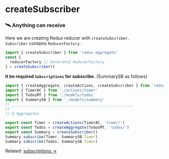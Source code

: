 # createSubscriber

### 🛰 Anything can receive

Here we are creating Redux reducer with `createSubscriber`.  
`Subscriber` contains `ReducerFactory`.  

```javascript
import { createSubscriber } from 'redux-aggregate'
const {
  reducerFactory // Generated ReducerFactory
} = createSubscriber()
```
**It be required `Subscriptions` for subscribe.** (SummarySB as follows)

```javascript
import { createAggregate, createActions, createSubscriber } from 'redux-aggregate'
import { TimerAC } from './actions/timer'
import { TodosMT } from './models/todos'
import { SummarySB } from './models/summary'
// ______________________________________________________
//
// @ Aggregates

export const Timer = createActions(TimerAC, 'timer/')
export const Todos = createAggregate(TodosMT, 'todos/')
export const Summary = createSubscriber()
Summary.subscribe(Timer, SummarySB.Timer)
Summary.subscribe(Todos, SummarySB.Todos)
```
Related: [subscriptions ->](subscriptions.md)
